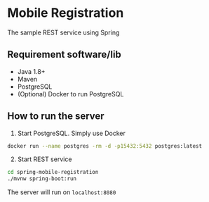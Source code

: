 # Mobile Registration

The sample REST service using Spring

## Requirement software/lib

- Java 1.8+
- Maven
- PostgreSQL
- (Optional) Docker to run PostgreSQL

## How to run the server

1. Start PostgreSQL. Simply use Docker

```bash
docker run --name postgres -rm -d -p15432:5432 postgres:latest
```

2. Start REST service
```bash
cd spring-mobile-registration
./mvnw spring-boot:run
```

The server will run on `localhost:8080`